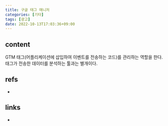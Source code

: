 ```yaml
---
title: 구글 태그 매니저
categories: [기타]
tags: [광고]
date: 2022-10-13T17:03:36+09:00
---
```


## content
GTM
태그(어플리케이션에 삽입하여 이벤트를 전송하는 코드)를 관리하는 역할을 한다. 태그가 전송한 데이터를 분석하는 툴과는 별개이다.


## refs
- 


## links
- 

